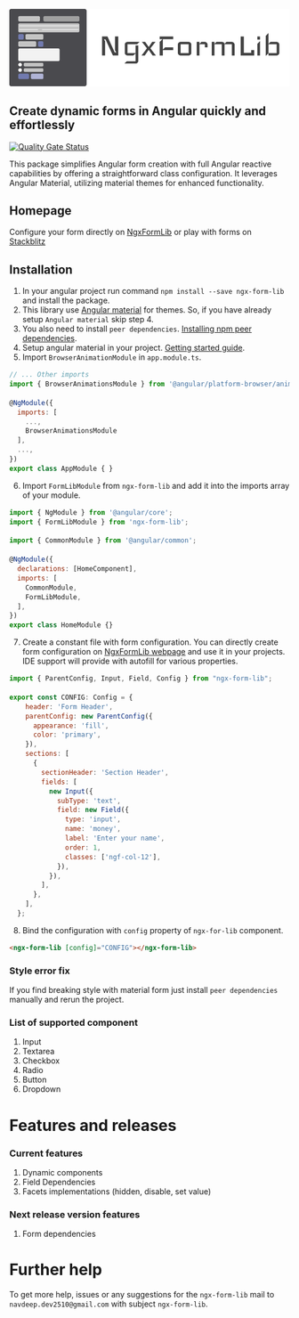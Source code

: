 ![alt text](https://github.com/Nav2510/form-lib-workspace/blob/develop/src/assets/icons/logo-lg.svg?raw=true)


## Create dynamic forms in Angular quickly and effortlessly

[![Quality Gate Status](https://sonarcloud.io/api/project_badges/measure?project=Nav2510_ngx-form-lib&metric=alert_status)](https://sonarcloud.io/summary/new_code?id=Nav2510_ngx-form-lib)

This package simplifies Angular form creation with full Angular reactive capabilities by offering a straightforward class configuration. It leverages Angular Material, utilizing material themes for enhanced functionality.

## Homepage

Configure your form directly on [NgxFormLib](https://ngx-form-lib.web.app/) or play with forms on [Stackblitz](https://stackblitz.com/edit/angular-ivy-5hodcd)


## Installation

1. In your angular project run command `npm install --save ngx-form-lib` and install the package.
2. This library use [Angular material](https://material.angular.io/) for themes. So, if you have already setup `Angular material` skip step 4.
3. You also need to install `peer dependencies`. [Installing npm peer dependencies](https://www.npmjs.com/package/npm-install-peers).
4. Setup angular material in your project. [Getting started guide](https://material.angular.io/guide/getting-started).
5. Import `BrowserAnimationModule` in `app.module.ts`.
```javascript
// ... Other imports
import { BrowserAnimationsModule } from '@angular/platform-browser/animations';

@NgModule({
  imports: [
    ...,
    BrowserAnimationsModule
  ],
  ...,
})
export class AppModule { }
```
6. Import `FormLibModule` from `ngx-form-lib` and add it into the imports array of your module.
```javascript
import { NgModule } from '@angular/core';
import { FormLibModule } from 'ngx-form-lib';

import { CommonModule } from '@angular/common';

@NgModule({
  declarations: [HomeComponent],
  imports: [
    CommonModule,
    FormLibModule,
  ],
})
export class HomeModule {}
```

7. Create a constant file with form configuration. You can directly create form configuration on [NgxFormLib webpage](https://ngx-form-lib.web.app/) and use it in your projects. IDE support will provide with autofill for various properties.
```javascript
import { ParentConfig, Input, Field, Config } from "ngx-form-lib";

export const CONFIG: Config = {
    header: 'Form Header',
    parentConfig: new ParentConfig({
      appearance: 'fill',
      color: 'primary',
    }),
    sections: [
      {
        sectionHeader: 'Section Header',
        fields: [
          new Input({
            subType: 'text',
            field: new Field({
              type: 'input',
              name: 'money',
              label: 'Enter your name',
              order: 1,
              classes: ['ngf-col-12'],
            }),
          }),
        ],
      },
    ],
  };
  ```


8. Bind the configuration with `config` property of `ngx-for-lib` component.
```html
<ngx-form-lib [config]="CONFIG"></ngx-form-lib>
```

### Style error fix

If you find breaking style with material form just install `peer dependencies` manually and rerun the project.

### List of supported component

1. Input
2. Textarea
3. Checkbox
4. Radio
5. Button
6. Dropdown


# Features and releases
### Current features

1. Dynamic components
2. Field Dependencies
3. Facets implementations (hidden, disable, set value)

### Next release version features

1. Form dependencies

# Further help

To get more help, issues or any suggestions for the `ngx-form-lib` mail to  `navdeep.dev2510@gmail.com` with subject `ngx-form-lib`.

